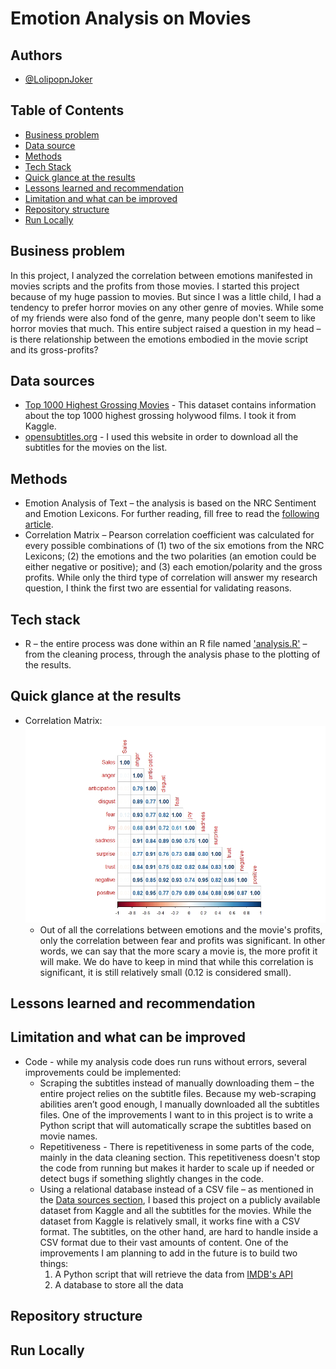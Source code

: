 # Emotion Analysis on Movies
## Authors
* [@LolipopnJoker](https://github.com/LolipopnJoker)
## Table of Contents
* [Business problem](https://github.com/LolipopnJoker/Movies_Emotion_Analysis/blob/main/README.md#business-problem)
* [Data source](https://github.com/LolipopnJoker/Movies_Emotion_Analysis/blob/main/README.md#data-source)
* [Methods](https://github.com/LolipopnJoker/Movies_Emotion_Analysis/blob/main/README.md#methods)
* [Tech Stack](https://github.com/LolipopnJoker/Movies_Emotion_Analysis/blob/main/README.md#tech-stack)
* [Quick glance at the results](https://github.com/LolipopnJoker/Movies_Emotion_Analysis/blob/main/README.md#quick-glance-at-the-results)
* [Lessons learned and recommendation](https://github.com/LolipopnJoker/Movies_Emotion_Analysis/blob/main/README.md#lessons-learned-and-recommendation)
* [Limitation and what can be improved](https://github.com/LolipopnJoker/Movies_Emotion_Analysis/blob/main/README.md#limitation-and-what-can-be-improved)
* [Repository structure](https://github.com/LolipopnJoker/Movies_Emotion_Analysis/edit/main/README.md#repository-structure)
* [Run Locally](https://github.com/LolipopnJoker/Movies_Emotion_Analysis/blob/main/README.md#run-locally)
## Business problem
In this project, I analyzed the correlation between emotions manifested in movies scripts and the profits from those movies. I started this project because of my huge passion to movies. But since I was a little child, I had a tendency to prefer horror movies on any other genre of movies. While some of my friends were also fond of the genre, many people don't seem to like horror movies that much. This entire subject raised a question in my head – is there relationship between the emotions embodied in the movie script and its gross-profits?
## Data sources
* [Top 1000 Highest Grossing Movies](https://www.kaggle.com/datasets/sanjeetsinghnaik/top-1000-highest-grossing-movies) - This dataset contains information about the top 1000 highest grossing holywood films. I took it from Kaggle.
* [opensubtitles.org](https://www.opensubtitles.org/en/search/subs) - I used this website in order to download all the subtitles for the movies on the list.
## Methods
* Emotion Analysis of Text – the analysis is based on the NRC Sentiment and Emotion Lexicons. For further reading, fill free to read the [following article]( https://nrc.canada.ca/en/research-development/products-services/technical-advisory-services/sentiment-emotion-lexicons).
* Correlation Matrix – Pearson correlation coefficient was calculated for every possible combinations of (1) two of the six emotions from the NRC Lexicons; (2) the emotions and the two polarities (an emotion could be either negative or positive); and (3) each emotion/polarity and the gross profits.
While only the third type of correlation will answer my research question, I think the first two are essential for validating reasons.
## Tech stack
* R – the entire process was done within an R file named ['analysis.R'](https://github.com/LolipopnJoker/Movies_Emotion_Analysis/blob/main/analysis.R) – from the cleaning process, through the analysis phase to the plotting of the results.
## Quick glance at the results
* Correlation Matrix:
![](https://github.com/LolipopnJoker/Movies_Emotion_Analysis/blob/main/results/corr_matrix.jpeg)
  * Out of all the correlations between emotions and the movie's profits, only the correlation between fear and profits was significant. In other words, we can say that  the more scary a movie is, the more profit it will make. We do have to keep in mind that while this correlation is significant, it is still relatively small (0.12 is considered small).
## Lessons learned and recommendation
## Limitation and what can be improved
* Code - while my analysis code does run runs without errors, several improvements could be implemented:
  * Scraping the subtitles instead of manually downloading them – the entire project relies on the subtitle files. Because my web-scraping abilities aren’t good enough, I manually downloaded all the subtitles files. One of the improvements I want to in this project is to write a Python script that will automatically scrape the subtitles based on movie names.
  * Repetitiveness - There is repetitiveness in some parts of the code, mainly in the data cleaning section. This repetitiveness doesn't stop the code from running but makes it harder to scale up if needed or detect bugs if something slightly changes in the code.
  * Using a relational database instead of a CSV file – as mentioned in the [Data sources section]( https://github.com/LolipopnJoker/Movies_Emotion_Analysis/blob/main/README.md#data-sources), I based this project on a publicly available dataset from Kaggle and all the subtitles for the movies. While the dataset from Kaggle is relatively small, it works fine with a CSV format. The subtitles, on the other hand, are hard to handle inside a CSV format due to their vast amounts of content.
One of the improvements I am planning to add in the future is to build two things:
    1.	A Python script that will retrieve the data from [IMDB's API]( https://developer.imdb.com/)
    2.	A database to store all the data
## Repository structure
## Run Locally
